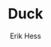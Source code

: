 ---
title: 'Duck'
author: [Erik Hess]
categories: [ideas]
tags: [parenting, images]
banner: duck.jpg
caption: 
type: image
---
